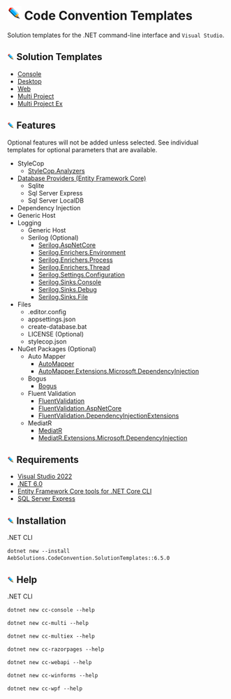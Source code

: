 <!-- Header -->
# ![](https://github.com/bboy77/Templates/blob/main/Assets/github-image32x32.png) Code Convention Templates
Solution templates for the .NET command-line interface and `Visual Studio`.

<!-- Solution Templates -->
## ![](https://github.com/bboy77/Templates/blob/main/Assets/github-image16x16.png) Solution Templates
* [Console](https://github.com/bboy77/Templates/tree/main/SolutionTemplates/Content/Console/)
* [Desktop](https://github.com/bboy77/Templates/tree/main/SolutionTemplates/Content/Desktop/)
* [Web](https://github.com/bboy77/Templates/tree/main/SolutionTemplates/Content/Web/)
* [Multi Project](https://github.com/bboy77/Templates/tree/main/SolutionTemplates/Content/Multi-Project/)
* [Multi Project Ex](https://github.com/bboy77/Templates/tree/main/SolutionTemplates/Content/Multi-ProjectEx/)

<!-- Features -->
## ![](https://github.com/bboy77/Templates/blob/main/Assets/github-image16x16.png) Features
Optional features will not be added unless selected. See individual templates for optional parameters that are available.
* StyleCop
  * [StyleCop.Analyzers](https://www.nuget.org/packages/StyleCop.Analyzers/1.2.0-beta.406)
* [Database Providers (Entity Framework Core)](https://docs.microsoft.com/en-us/ef/core/providers/?tabs=dotnet-core-cli)
  * Sqlite
  * Sql Server Express
  * Sql Server LocalDB
* Dependency Injection
* Generic Host
* Logging
  * Generic Host
  * Serilog (Optional)
    * [Serilog.AspNetCore](https://www.nuget.org/packages/Serilog.AspNetCore/5.0.0)
    * [Serilog.Enrichers.Environment](https://www.nuget.org/packages/Serilog.Enrichers.Environment/2.2.0)
    * [Serilog.Enrichers.Process](https://www.nuget.org/packages/Serilog.Enrichers.Process/)
    * [Serilog.Enrichers.Thread](https://www.nuget.org/packages/Serilog.Enrichers.Thread/3.1.0)
    * [Serilog.Settings.Configuration](https://www.nuget.org/packages/Serilog.Settings.Configuration/3.3.0)
    * [Serilog.Sinks.Console](https://www.nuget.org/packages/Serilog.Sinks.Console/4.0.1)
    * [Serilog.Sinks.Debug](https://www.nuget.org/packages/Serilog.Sinks.Debug/)
    * [Serilog.Sinks.File](https://www.nuget.org/packages/Serilog.Sinks.File/5.0.0)
* Files
  * .editor.config
  * appsettings.json
  * create-database.bat
  * LICENSE (Optional)
  * stylecop.json
* NuGet Packages (Optional)
  * Auto Mapper
    + [AutoMapper](https://www.nuget.org/packages/AutoMapper/)
    + [AutoMapper.Extensions.Microsoft.DependencyInjection](https://www.nuget.org/packages/AutoMapper.Extensions.Microsoft.DependencyInjection/)
  * Bogus
    * [Bogus](https://www.nuget.org/packages/Bogus/)
  * Fluent Validation
    * [FluentValidation](https://www.nuget.org/packages/FluentValidation/)
    * [FluentValidation.AspNetCore](https://www.nuget.org/packages/FluentValidation.AspNetCore/)
    * [FluentValidation.DependencyInjectionExtensions](https://www.nuget.org/packages/FluentValidation.DependencyInjectionExtensions/)
  * MediatR
    * [MediatR](https://www.nuget.org/packages/MediatR/)
    * [MediatR.Extensions.Microsoft.DependencyInjection](https://www.nuget.org/packages/MediatR.Extensions.Microsoft.DependencyInjection/)
    
<!-- Requirements -->
## ![](https://github.com/bboy77/Templates/blob/main/Assets/github-image16x16.png) Requirements
* [Visual Studio 2022](https://visualstudio.microsoft.com/launch/)
* [.NET 6.0](https://dotnet.microsoft.com/download/dotnet/6.0)
* [Entity Framework Core tools for .NET Core CLI](https://docs.microsoft.com/en-us/ef/core/cli/dotnet)
* [SQL Server Express](https://www.microsoft.com/en-us/sql-server/sql-server-downloads)

<!-- Instalation -->
## ![](https://github.com/bboy77/Templates/blob/main/Assets/github-image16x16.png) Installation
.NET CLI
```
dotnet new --install AebSolutions.CodeConvention.SolutionTemplates::6.5.0
```

## ![](https://github.com/bboy77/Templates/blob/main/Assets/github-image16x16.png) Help
.NET CLI
```
dotnet new cc-console --help
```
```
dotnet new cc-multi --help
```
```
dotnet new cc-multiex --help
```
```
dotnet new cc-razorpages --help
```
```
dotnet new cc-webapi --help
```
```
dotnet new cc-winforms --help
```
```
dotnet new cc-wpf --help
```
